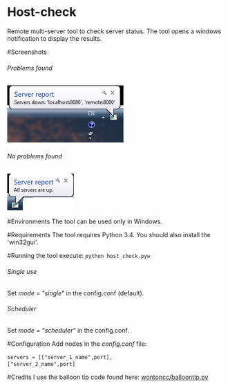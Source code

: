 # Host-check
Remote multi-server tool to check server status. The tool opens a windows notification to display the results.

#Screenshots
###### Problems found
![Problems found](/screenshots/error_found.png)

###### No problems found
![No problems found](/screenshots/no_error.png)

#Environments 
The tool can be used only in Windows.

#Requirements
The tool requires Python 3.4. You should also install the 'win32gui'.

#Running the tool
execute:
```python host_check.pyw```

###### Single use
Set *mode = "single"* in the config.conf (default).

###### Scheduler
Set *mode = "scheduler"* in the config.conf.

#Configuration
Add nodes in the *config.conf* file:
```
servers = [["server_1_name",port],
["server_2_name",port]
```

#Credits
I use the balloon tip code found here:
[ wontoncc/balloontip.py](https://gist.github.com/wontoncc/1808234)











